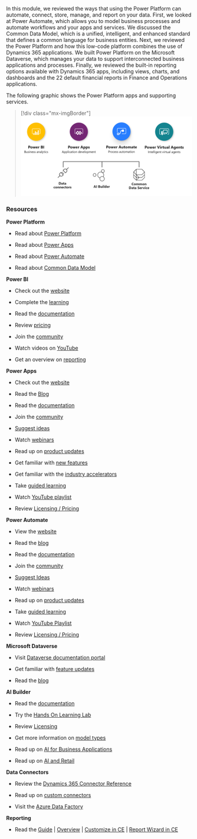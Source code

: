In this module, we reviewed the ways that using the Power Platform can automate, connect, store, manage, and report on your data. First, we looked at Power Automate, which allows you to model business processes and automate workflows and your apps and services. We discussed the Common Data Model, which is a unified, intelligent, and enhanced standard that defines a common language for business entities. Next, we reviewed the Power Platform and how this low-code platform combines the use of Dynamics 365 applications. We built Power Platform on the Microsoft Dataverse, which manages your data to support interconnected business applications and processes. Finally, we reviewed the built-in reporting options available with Dynamics 365 apps, including views, charts, and dashboards and the 22 default financial reports in Finance and Operations applications.

The following graphic shows the Power Platform apps and supporting services.

> [!div class="mx-imgBorder"]
> ![CRM is shown as a circle surrounded by functions of marketing relationships, sales relationships, customer relationships, and service relationships](../media/m04-image01-pp-stack.png)

### Resources
**Power Platform**

- Read about [Power Platform](https://powerplatform.com/)

- Read about [Power Apps](https://docs.microsoft.com/powerapps/) 

- Read about [Power Automate](https://docs.microsoft.com/power-automate/index)

- Read about [Common Data Model](https://docs.microsoft.com/common-data-model/)

**Power BI**

- Check out the [website](https://powerbi.microsoft.com/) 

- Complete the [learning](https://powerbi.microsoft.com/learning/) 

- Read the [documentation](https://docs.microsoft.com/power-bi/) 

- Review [pricing](https://powerbi.microsoft.com/pricing/) 

- Join the [community](https://community.powerbi.com/) 

- Watch videos on [YouTube](https://www.youtube.com/user/mspowerbi)

- Get an overview on [reporting](https://docs.microsoft.com/dynamics365/finance/general-ledger/financial-reporting-getting-started)

**Power Apps** 

- Check out the [website](https://powerapps.microsoft.com/) 

- Read the [Blog](https://powerapps.microsoft.com/blog/) 

- Read the [documentation](https://powerapps.microsoft.com/tutorials/getting-started/) 

- Join the [community](https://aka.ms/powerapps-community) 

- [Suggest ideas](https://aka.ms/powerapps-ideas) 

- Watch [webinars](https://docs.microsoft.com/powerapps/webinars-listing)

- Read up on [product updates](https://powerapps.microsoft.com/blog/category/new-features/)

- Get familiar with [new features](https://powerapps.microsoft.com/blog/category/new-features/)
 
- Get familiar with the [industry accelerators](https://docs.microsoft.com/common-data-model/industry-accelerators)

- Take [guided learning](https://powerapps.microsoft.com/guided-learning/) 

- Watch [YouTube playlist](https://www.youtube.com/playlist?list=PL8IYfXypsj2DU3EwoaeBYiuuQTvcscJfo)

- Review [Licensing / Pricing](https://powerapps.microsoft.com/pricing/)

**Power Automate** 

- View the [website](https://flow.microsoft.com/) 

- Read the [blog](https://ms.flow.microsoft.com/blog/) 

- Read the [documentation](https://docs.microsoft.com/power-automate/getting-started) 

- Join the [community](https://aka.ms/flow-community) 

- [Suggest Ideas](https://aka.ms/msflow-ideas) 

- Watch [webinars](https://flow.microsoft.com/blog/category/webinars/)

- Read up on [product updates](https://us.flow.microsoft.com/blog/category/product-updates/)

- Take [guided learning](https://flow.microsoft.com/guided-learning/) 

- Watch [YouTube Playlist](https://www.youtube.com/playlist?list=PL8nfc9haGeb55I9wL9QnWyHp3ctU2_ThF)

- Review [Licensing / Pricing](https://flow.microsoft.com/pricing/)

**Microsoft Dataverse** 

- Visit [Dataverse documentation portal](https://aka.ms/commondataservice)

- Get familiar with [feature updates](https://powerapps.microsoft.com/blog/category/common-data-service/)

- Read the [blog](https://powerapps.microsoft.com/blog/category/common-data-service/) 

**AI Builder**

- Read the [documentation](https://docs.microsoft.com/ai-builder/overview) 

- Try the [Hands On Learning Lab](https://docs.microsoft.com/ai-builder/learn-ai-builder) 

- Review [Licensing](https://docs.microsoft.com/ai-builder/administer-licensing)

- Get more information on [model types](https://docs.microsoft.com/ai-builder/model-types)

- Read up on [AI for Business Applications](https://blogs.microsoft.com/blog/2018/09/18/announcing-new-ai-and-mixed-reality-business-applications-for-microsoft-dynamics/)

- Read up on [AI and Retail](https://blogs.microsoft.com/blog/2019/09/23/announcing-new-microsoft-dynamics-365-ai-driven-insights-applications-and-our-vision-for-the-future-of-retail/)

**Data Connectors**

- Review the [Dynamics 365 Connector Reference](https://docs.microsoft.com/connectors/dynamicscrmonline/)

- Read up on [custom connectors](https://docs.microsoft.com/connectors/custom-connectors/)

- Visit the [Azure Data Factory](https://docs.microsoft.com/azure/data-factory/connector-dynamics-crm-office-365)

**Reporting**

- Read the [Guide](https://docs.microsoft.com/dynamics365/customerengagement/on-premises/analytics/reporting-analytics-with-dynamics-365) | [Overview](https://docs.microsoft.com/dynamics365/customerengagement/on-premises/analytics/get-started-writing-reports) | [Customize in CE](https://docs.microsoft.com/dynamics365/customerengagement/on-premises/customize/customize-organize-reports) | [Report Wizard in CE](https://docs.microsoft.com/dynamics365/customerengagement/on-premises/basics/create-edit-copy-report-wizard)
